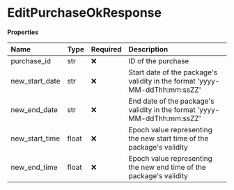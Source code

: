 # EditPurchaseOkResponse

**Properties**

| Name           | Type  | Required | Description                                                                |
| :------------- | :---- | :------- | :------------------------------------------------------------------------- |
| purchase_id    | str   | ❌       | ID of the purchase                                                         |
| new_start_date | str   | ❌       | Start date of the package's validity in the format 'yyyy-MM-ddThh:mm:ssZZ' |
| new_end_date   | str   | ❌       | End date of the package's validity in the format 'yyyy-MM-ddThh:mm:ssZZ'   |
| new_start_time | float | ❌       | Epoch value representing the new start time of the package's validity      |
| new_end_time   | float | ❌       | Epoch value representing the new end time of the package's validity        |
